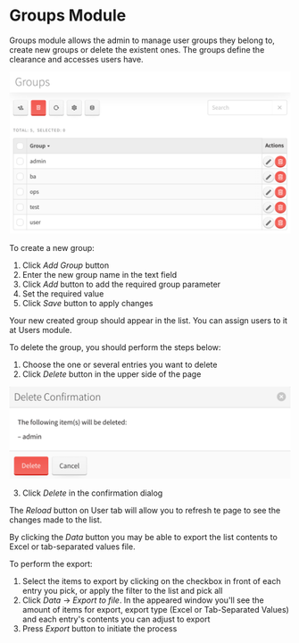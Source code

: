 # Groups Module

Groups module allows the admin to manage user groups they belong to, create new groups or delete the existent ones. The groups define the clearance and accesses users have.

![Groups](./images/groups.png)

To create a new group:

1. Click *Add Group* button
2. Enter the new group name in the text field
3. Click *Add* button to add the required group parameter
4. Set the required value
5. Click *Save* button to apply changes

Your new created group should appear in the list. You can assign users to it at Users module.

To delete the group, you should perform the steps below:

1. Choose the one or several entries you want to delete
2. Click *Delete* button in the upper side of the page

![Delete a Group](./images/groupsDelete.png)

3. Click *Delete* in the confirmation dialog

The *Reload* button on User tab will allow you to refresh te page to see the changes made to the list.

By clicking the *Data* button you may be able to export the list contents to Excel or tab-separated values file.

To perform the export:

1. Select the items to export by clicking on the checkbox in front of each entry you pick, or apply the filter to the list and pick all
2. Click *Data* &rarr; *Export to file*. In the appeared window you'll see the amount of items for export, export type (Excel or Tab-Separated Values) and each entry's contents you can adjust to export
3. Press *Export* button to initiate the process